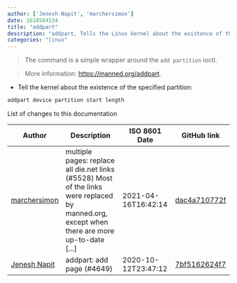 ```yaml
---
author: ['Jenesh Napit', 'marchersimon']
date: 1618584134
title: "addpart"
description: "addpart, Tells the Linux kernel about the existence of the specified partition."
categories: "linux"
---
```

> The command is a simple wrapper around the `add partition` ioctl.

> More information: <https://manned.org/addpart>.

- Tell the kernel about the existence of the specified partition:

```bash
addpart device partition start length
```
List of changes to this documentation


Author | Description | ISO 8601 Date | GitHub link
------|-----|-----|-----
[marchersimon](mailto:50295997+marchersimon@users.noreply.github.com) | multiple pages: replace all die.net links (#5528) Most of the links were replaced by manned.org, except when there are more up-to-date [...] | 2021-04-16T16:42:14 | [dac4a710772f](https://github.com/tldr-pages/tldr/commit/dac4a710772f9adef5b9883172fb30ed2416c0eb)
[Jenesh Napit](mailto:47792836+jenesh@users.noreply.github.com) | addpart: add page (#4649) | 2020-10-12T23:47:12 | [7bf5162624f7](https://github.com/tldr-pages/tldr/commit/7bf5162624f75777d47076838b547d0658a808f9)

